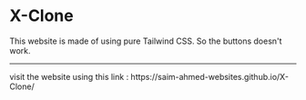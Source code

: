 # X-Clone
This website is made of using pure Tailwind CSS. So the buttons doesn't work.
<hr>
visit the website using this link : https://saim-ahmed-websites.github.io/X-Clone/
